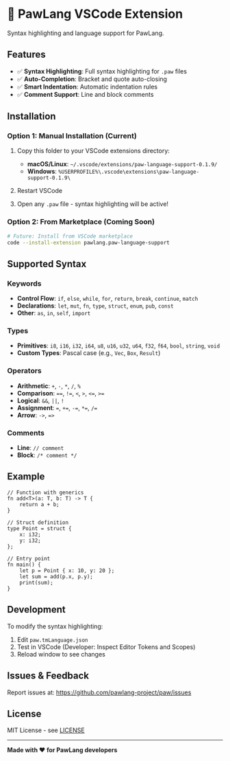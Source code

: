 # 🐾 PawLang VSCode Extension

Syntax highlighting and language support for PawLang.

## Features

- ✅ **Syntax Highlighting**: Full syntax highlighting for `.paw` files
- ✅ **Auto-Completion**: Bracket and quote auto-closing
- ✅ **Smart Indentation**: Automatic indentation rules
- ✅ **Comment Support**: Line and block comments

## Installation

### Option 1: Manual Installation (Current)

1. Copy this folder to your VSCode extensions directory:
   - **macOS/Linux**: `~/.vscode/extensions/paw-language-support-0.1.9/`
   - **Windows**: `%USERPROFILE%\.vscode\extensions\paw-language-support-0.1.9\`

2. Restart VSCode

3. Open any `.paw` file - syntax highlighting will be active!

### Option 2: From Marketplace (Coming Soon)

```bash
# Future: Install from VSCode marketplace
code --install-extension pawlang.paw-language-support
```

## Supported Syntax

### Keywords
- **Control Flow**: `if`, `else`, `while`, `for`, `return`, `break`, `continue`, `match`
- **Declarations**: `let`, `mut`, `fn`, `type`, `struct`, `enum`, `pub`, `const`
- **Other**: `as`, `in`, `self`, `import`

### Types
- **Primitives**: `i8`, `i16`, `i32`, `i64`, `u8`, `u16`, `u32`, `u64`, `f32`, `f64`, `bool`, `string`, `void`
- **Custom Types**: Pascal case (e.g., `Vec`, `Box`, `Result`)

### Operators
- **Arithmetic**: `+`, `-`, `*`, `/`, `%`
- **Comparison**: `==`, `!=`, `<`, `>`, `<=`, `>=`
- **Logical**: `&&`, `||`, `!`
- **Assignment**: `=`, `+=`, `-=`, `*=`, `/=`
- **Arrow**: `->`, `=>`

### Comments
- **Line**: `// comment`
- **Block**: `/* comment */`

## Example

```paw
// Function with generics
fn add<T>(a: T, b: T) -> T {
    return a + b;
}

// Struct definition
type Point = struct {
    x: i32;
    y: i32;
};

// Entry point
fn main() {
    let p = Point { x: 10, y: 20 };
    let sum = add(p.x, p.y);
    print(sum);
}
```

## Development

To modify the syntax highlighting:

1. Edit `paw.tmLanguage.json`
2. Test in VSCode (Developer: Inspect Editor Tokens and Scopes)
3. Reload window to see changes

## Issues & Feedback

Report issues at: https://github.com/pawlang-project/paw/issues

## License

MIT License - see [LICENSE](../../LICENSE)

---

**Made with ❤️ for PawLang developers**

